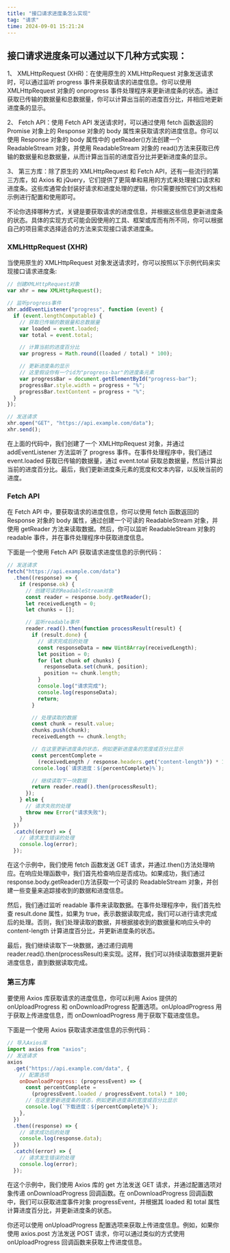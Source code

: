```yaml
---
title: "接口请求进度条怎么实现"
tag: "请求"
time: 2024-09-01 15:21:24
---
```


## 接口请求进度条可以通过以下几种方式实现：

1、 XMLHttpRequest (XHR)：在使用原生的 XMLHttpRequest 对象发送请求时，可以通过监听 progress 事件来获取请求的进度信息。你可以使用 XMLHttpRequest 对象的 onprogress 事件处理程序来更新进度条的状态。通过获取已传输的数据量和总数据量，你可以计算出当前的进度百分比，并相应地更新进度条的显示。

2、 Fetch API：使用 Fetch API 发送请求时，可以通过使用 fetch 函数返回的 Promise 对象上的 Response 对象的 body 属性来获取请求的进度信息。你可以使用 Response 对象的 body 属性中的 getReader()方法创建一个 ReadableStream 对象，并使用 ReadableStream 对象的 read()方法来获取已传输的数据量和总数据量，从而计算出当前的进度百分比并更新进度条的显示。

3、 第三方库：除了原生的 XMLHttpRequest 和 Fetch API，还有一些流行的第三方库，如 Axios 和 jQuery，它们提供了更简单和易用的方式来处理接口请求和进度条。这些库通常会封装好请求和进度处理的逻辑，你只需要按照它们的文档和示例进行配置和使用即可。

不论你选择哪种方式，关键是要获取请求的进度信息，并根据这些信息更新进度条的状态。具体的实现方式可能会因使用的工具、框架或库而有所不同，你可以根据自己的项目需求选择适合的方法来实现接口请求进度条。

### XMLHttpRequest (XHR)

当使用原生的 XMLHttpRequest 对象发送请求时，你可以按照以下示例代码来实现接口请求进度条:

```js
// 创建XMLHttpRequest对象
var xhr = new XMLHttpRequest();

// 监听progress事件
xhr.addEventListener("progress", function (event) {
  if (event.lengthComputable) {
    // 获取已传输的数据量和总数据量
    var loaded = event.loaded;
    var total = event.total;

    // 计算当前的进度百分比
    var progress = Math.round((loaded / total) * 100);

    // 更新进度条的显示
    // 这里假设你有一个id为"progress-bar"的进度条元素
    var progressBar = document.getElementById("progress-bar");
    progressBar.style.width = progress + "%";
    progressBar.textContent = progress + "%";
  }
});

// 发送请求
xhr.open("GET", "https://api.example.com/data");
xhr.send();
```

在上面的代码中，我们创建了一个 XMLHttpRequest 对象，并通过 addEventListener 方法监听了 progress 事件。在事件处理程序中，我们通过 event.loaded 获取已传输的数据量，通过 event.total 获取总数据量，然后计算出当前的进度百分比。最后，我们更新进度条元素的宽度和文本内容，以反映当前的进度。

### Fetch API

在 Fetch API 中，要获取请求的进度信息，你可以使用 fetch 函数返回的 Response 对象的 body 属性，通过创建一个可读的 ReadableStream 对象，并使用 getReader 方法来读取数据。然后，你可以监听 ReadableStream 对象的 readable 事件，并在事件处理程序中获取进度信息。

下面是一个使用 Fetch API 获取请求进度信息的示例代码：

```js
// 发送请求
fetch("https://api.example.com/data")
  .then((response) => {
    if (response.ok) {
      // 创建可读的ReadableStream对象
      const reader = response.body.getReader();
      let receivedLength = 0;
      let chunks = [];

      // 监听readable事件
      reader.read().then(function processResult(result) {
        if (result.done) {
          // 请求完成后的处理
          const responseData = new Uint8Array(receivedLength);
          let position = 0;
          for (let chunk of chunks) {
            responseData.set(chunk, position);
            position += chunk.length;
          }
          console.log("请求完成");
          console.log(responseData);
          return;
        }

        // 处理读取的数据
        const chunk = result.value;
        chunks.push(chunk);
        receivedLength += chunk.length;

        // 在这里更新进度条的状态，例如更新进度条的宽度或百分比显示
        const percentComplete =
          (receivedLength / response.headers.get("content-length")) * 100;
        console.log(`请求进度：${percentComplete}%`);

        // 继续读取下一块数据
        return reader.read().then(processResult);
      });
    } else {
      // 请求失败的处理
      throw new Error("请求失败");
    }
  })
  .catch((error) => {
    // 请求发生错误的处理
    console.log(error);
  });
```

在这个示例中，我们使用 fetch 函数发送 GET 请求，并通过.then()方法处理响应。在响应处理函数中，我们首先检查响应是否成功。如果成功，我们通过 response.body.getReader()方法获取一个可读的 ReadableStream 对象，并创建一些变量来追踪接收到的数据和进度信息。

然后，我们通过监听 readable 事件来读取数据。在事件处理程序中，我们首先检查 result.done 属性，如果为 true，表示数据读取完成，我们可以进行请求完成后的处理。否则，我们处理读取的数据，并根据接收到的数据量和响应头中的 content-length 计算进度百分比，并更新进度条的状态。

最后，我们继续读取下一块数据，通过递归调用 reader.read().then(processResult)来实现。这样，我们可以持续读取数据并更新进度信息，直到数据读取完成。

### 第三方库

要使用 Axios 库获取请求的进度信息，你可以利用 Axios 提供的 onUploadProgress 和 onDownloadProgress 配置选项。onUploadProgress 用于获取上传进度信息，而 onDownloadProgress 用于获取下载进度信息。

下面是一个使用 Axios 获取请求进度信息的示例代码：

```js
// 导入Axios库
import axios from "axios";
// 发送请求
axios
  .get("https://api.example.com/data", {
    // 配置选项
    onDownloadProgress: (progressEvent) => {
      const percentComplete =
        (progressEvent.loaded / progressEvent.total) * 100;
      // 在这里更新进度条的状态，例如更新进度条的宽度或百分比显示
      console.log(`下载进度：${percentComplete}%`);
    },
  })
  .then((response) => {
    // 请求成功后的处理
    console.log(response.data);
  })
  .catch((error) => {
    // 请求发生错误的处理
    console.log(error);
  });
```

在这个示例中，我们使用 Axios 库的 get 方法发送 GET 请求，并通过配置选项对象传递 onDownloadProgress 回调函数。在 onDownloadProgress 回调函数中，我们可以获取进度事件对象 progressEvent，并根据其 loaded 和 total 属性计算进度百分比，并更新进度条的状态。

你还可以使用 onUploadProgress 配置选项来获取上传进度信息。例如，如果你使用 axios.post 方法发送 POST 请求，你可以通过类似的方式使用 onUploadProgress 回调函数来获取上传进度信息。
